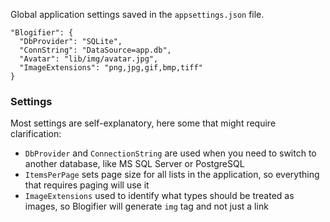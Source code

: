 Global application settings saved in the `appsettings.json` file.

```
"Blogifier": {
  "DbProvider": "SQLite",
  "ConnString": "DataSource=app.db",
  "Avatar": "lib/img/avatar.jpg",
  "ImageExtensions": "png,jpg,gif,bmp,tiff"
}
```

### Settings

Most settings are self-explanatory, here some that might require clarification:

* `DbProvider` and `ConnectionString` are used when you need to switch to another database, like MS SQL Server or PostgreSQL
* `ItemsPerPage` sets page size for all lists in the application, so everything that requires paging will use it
* `ImageExtensions` used to identify what types should be treated as images, so Blogifier will generate `img` tag and not just a link